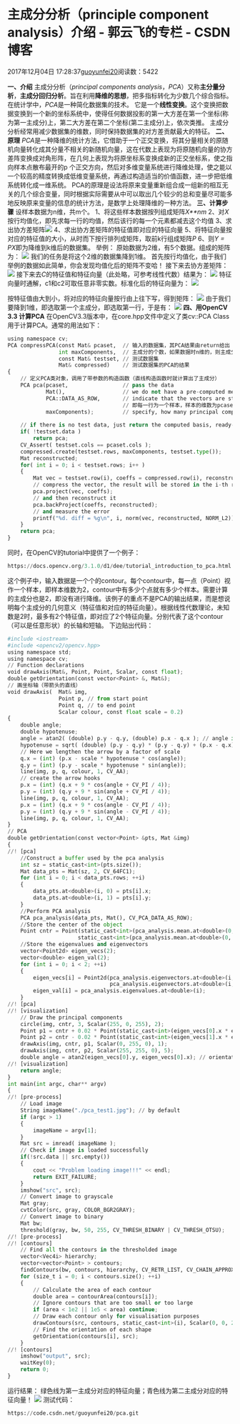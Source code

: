 
# 主成分分析（principle component analysis）介绍 - 郭云飞的专栏 - CSDN博客


2017年12月04日 17:28:37[guoyunfei20](https://me.csdn.net/guoyunfei20)阅读数：5422


**一、介绍**
主成分分析（*principal components analysis*，*PCA*）又称**主分量分析**，**主成分回归分析**。旨在利用**降维的思想**，把多指标转化为少数几个综合指标。在统计学中，*PCA*是一种简化数据集的技术。
它是一个**线性变换**。这个变换把数据变换到一个新的坐标系统中，使得任何数据投影的第一大方差在第一个坐标(称为第一主成分)上，第二大方差在第二个坐标(第二主成分)上，依次类推。
主成分分析经常用减少数据集的维数，同时保持数据集的对方差贡献最大的特征。
**二、原理**
*PCA*是一种降维的统计方法，它借助于一个正交变换，将其分量相关的原随机向量转化成其分量不相关的新随机向量，这在代数上表现为将原随机向量的协方差阵变换成对角形阵，在几何上表现为将原坐标系变换成新的正交坐标系，使之指向样本点散布最开的p 个正交方向，然后对多维变量系统进行降维处理，使之能以一个较高的精度转换成低维变量系统，再通过构造适当的价值函数，进一步把低维系统转化成一维系统。
PCA的原理是设法将原来变量重新组合成一组新的相互无关的几个综合变量，同时根据实际需要从中可以取出几个较少的总和变量尽可能多地反映原来变量的信息的统计方法，是数学上处理降维的一种方法。
**三、计算步骤**
设样本数据为n维，共m个。
1、将这些样本数据按列组成矩阵*X**nm*
2、对*X*按行均值化，即先求每一行的均值，然后该行的每一个元素都减去这个均值
3、求出协方差矩阵![](https://img-blog.csdn.net/20171204154700644?watermark/2/text/aHR0cDovL2Jsb2cuY3Nkbi5uZXQvZ3VveXVuZmVpMjA=/font/5a6L5L2T/fontsize/400/fill/I0JBQkFCMA==/dissolve/70/gravity/Center)
4、求出协方差矩阵的特征值即对应的特征向量
5、将特征向量按对应的特征值的大小，从时而下按行排列成矩阵，取前k行组成矩阵*P*
6、则*Y = PX*即为降维到k维后的数据集。
举例：
原始数据为2维，有5个数据。组成的矩阵为：
![](https://img-blog.csdn.net/20171204155144507?watermark/2/text/aHR0cDovL2Jsb2cuY3Nkbi5uZXQvZ3VveXVuZmVpMjA=/font/5a6L5L2T/fontsize/400/fill/I0JBQkFCMA==/dissolve/70/gravity/Center)
我们的任务是将这个2维的数据集降到1维。
首先按行均值化，由于我们举例的数据如此简单，你会发现均值化后的矩阵不变哈！
接下来去协方差矩阵：
![](https://img-blog.csdn.net/20171204155448642?watermark/2/text/aHR0cDovL2Jsb2cuY3Nkbi5uZXQvZ3VveXVuZmVpMjA=/font/5a6L5L2T/fontsize/400/fill/I0JBQkFCMA==/dissolve/70/gravity/Center)
接下来去*C*的特征值和特征向量（此处略，可参考线性代数）结果为：
![](https://img-blog.csdn.net/20171204155717033?watermark/2/text/aHR0cDovL2Jsb2cuY3Nkbi5uZXQvZ3VveXVuZmVpMjA=/font/5a6L5L2T/fontsize/400/fill/I0JBQkFCMA==/dissolve/70/gravity/Center)
特征向量时通解，c1和c2可取任意非零实数。标准化后的特征向量为：
![](https://img-blog.csdn.net/20171204155953195?watermark/2/text/aHR0cDovL2Jsb2cuY3Nkbi5uZXQvZ3VveXVuZmVpMjA=/font/5a6L5L2T/fontsize/400/fill/I0JBQkFCMA==/dissolve/70/gravity/Center)

按特征值由大到小，将对应的特征向量按行由上往下写，得到矩阵：
![](https://img-blog.csdn.net/20171204160306846?watermark/2/text/aHR0cDovL2Jsb2cuY3Nkbi5uZXQvZ3VveXVuZmVpMjA=/font/5a6L5L2T/fontsize/400/fill/I0JBQkFCMA==/dissolve/70/gravity/Center)
由于我们要降到1维，即选取第一个主成分，即选取第一行，于是有：
![](https://img-blog.csdn.net/20171204160508103?watermark/2/text/aHR0cDovL2Jsb2cuY3Nkbi5uZXQvZ3VveXVuZmVpMjA=/font/5a6L5L2T/fontsize/400/fill/I0JBQkFCMA==/dissolve/70/gravity/Center)
**四、用OpenCV 3.3 计算PCA**
在OpenCV3.3版本中，在core.hpp文件中定义了类cv::PCA Class用于计算PCA。通常的用法如下：

```python
using namespace cv;
PCA compressPCA(const Mat& pcaset,  // 输入的数据集，其PCA结果由return给出
                int maxComponents,  // 主成分的个数，如果数据时n维的，则主成分要<=n
                const Mat& testset, // 测试数据集
                Mat& compressed)    // 测试数据集的PCA的结果
{
    // 定义PCA类对象，调用了带参数的构造函数（直线构造函数时就计算出了主成分）
    PCA pca(pcaset,                 // pass the data
            Mat(),                  // we do not have a pre-computed mean vector,so let the PCA engine to compute it
            PCA::DATA_AS_ROW,       // indicate that the vectors are stored as matrix rows
                                    // 即每一行为一个样本，样本的维数为pcaset.cols，共pcaset.rows个样本
            maxComponents);         // specify, how many principal components to retain
            
    // if there is no test data, just return the computed basis, ready-to-use
    if( !testset.data )
        return pca;
    CV_Assert( testset.cols == pcaset.cols );
    compressed.create(testset.rows, maxComponents, testset.type());
    Mat reconstructed;
    for( int i = 0; i < testset.rows; i++ )
    {
        Mat vec = testset.row(i), coeffs = compressed.row(i), reconstructed;
        // compress the vector, the result will be stored in the i-th row of the output matrix
        pca.project(vec, coeffs);
        // and then reconstruct it
        pca.backProject(coeffs, reconstructed);
        // and measure the error
        printf("%d. diff = %g\n", i, norm(vec, reconstructed, NORM_L2));
    }
    return pca;
}
```

同时，在OpenCV的tutorial中提供了一个例子：
```python
https://docs.opencv.org/3.1.0/d1/dee/tutorial_introduction_to_pca.html
```
这个例子中，输入数据是一个个的contour。每个contour中，每一点（Point）视作一个样本，即样本维数为2，contour中有多少个点就有多少个样本。需要计算的主成分也是2，即没有进行降维。该例子的重点不是PCA的输出结果，而是想说明每个主成分的几何意义（特征值和对应的特征向量）。根据线性代数理论，未知数是2时，最多有2个特征值，即对应了2个特征向量。分别代表了这个contour（可以是任意形状）的长轴和短轴。
下边贴出代码：

```python
#include <iostream>
#include <opencv2/opencv.hpp>
using namespace std;
using namespace cv;
// Function declarations
void drawAxis(Mat&, Point, Point, Scalar, const float);
double getOrientation(const vector<Point> &, Mat&);
// 画坐标轴（带箭头的直线）
void drawAxis(  Mat& img, 
                Point p, // from start point
                Point q, // to end point
                Scalar colour, const float scale = 0.2)
{
    double angle;
    double hypotenuse;
    angle = atan2( (double) p.y - q.y, (double) p.x - q.x ); // angle in radians
    hypotenuse = sqrt( (double) (p.y - q.y) * (p.y - q.y) + (p.x - q.x) * (p.x - q.x));
    // Here we lengthen the arrow by a factor of scale
    q.x = (int) (p.x - scale * hypotenuse * cos(angle));
    q.y = (int) (p.y - scale * hypotenuse * sin(angle));
    line(img, p, q, colour, 1, CV_AA);
    // create the arrow hooks
    p.x = (int) (q.x + 9 * cos(angle + CV_PI / 4));
    p.y = (int) (q.y + 9 * sin(angle + CV_PI / 4));
    line(img, p, q, colour, 1, CV_AA);
    p.x = (int) (q.x + 9 * cos(angle - CV_PI / 4));
    p.y = (int) (q.y + 9 * sin(angle - CV_PI / 4));
    line(img, p, q, colour, 1, CV_AA);
}
// PCA
double getOrientation(const vector<Point> &pts, Mat &img)
{
//! [pca]
    //Construct a buffer used by the pca analysis
    int sz = static_cast<int>(pts.size());
    Mat data_pts = Mat(sz, 2, CV_64FC1);
    for (int i = 0; i < data_pts.rows; ++i)
    {
        data_pts.at<double>(i, 0) = pts[i].x;
        data_pts.at<double>(i, 1) = pts[i].y;
    }
    //Perform PCA analysis
    PCA pca_analysis(data_pts, Mat(), CV_PCA_DATA_AS_ROW);
    //Store the center of the object
    Point cntr = Point(static_cast<int>(pca_analysis.mean.at<double>(0, 0)),
                      static_cast<int>(pca_analysis.mean.at<double>(0, 1)));
    //Store the eigenvalues and eigenvectors
    vector<Point2d> eigen_vecs(2);
    vector<double> eigen_val(2);
    for (int i = 0; i < 2; ++i)
    {
        eigen_vecs[i] = Point2d(pca_analysis.eigenvectors.at<double>(i, 0),
                                pca_analysis.eigenvectors.at<double>(i, 1));
        eigen_val[i] = pca_analysis.eigenvalues.at<double>(i);
    }
//! [pca]
//! [visualization]
    // Draw the principal components
    circle(img, cntr, 3, Scalar(255, 0, 255), 2);
    Point p1 = cntr + 0.02 * Point(static_cast<int>(eigen_vecs[0].x * eigen_val[0]), static_cast<int>(eigen_vecs[0].y * eigen_val[0]));
    Point p2 = cntr - 0.02 * Point(static_cast<int>(eigen_vecs[1].x * eigen_val[1]), static_cast<int>(eigen_vecs[1].y * eigen_val[1]));
    drawAxis(img, cntr, p1, Scalar(0, 255, 0), 1);
    drawAxis(img, cntr, p2, Scalar(255, 255, 0), 5);
    double angle = atan2(eigen_vecs[0].y, eigen_vecs[0].x); // orientation in radians
//! [visualization]
    return angle;
}
int main(int argc, char** argv)
{
//! [pre-process]
    // Load image
    String imageName("./pca_test1.jpg"); // by default
    if (argc > 1)
    {
        imageName = argv[1];
    }
    Mat src = imread( imageName );
    // Check if image is loaded successfully
    if(!src.data || src.empty())
    {
        cout << "Problem loading image!!!" << endl;
        return EXIT_FAILURE;
    }
    imshow("src", src);
    // Convert image to grayscale
    Mat gray;
    cvtColor(src, gray, COLOR_BGR2GRAY);
    // Convert image to binary
    Mat bw;
    threshold(gray, bw, 50, 255, CV_THRESH_BINARY | CV_THRESH_OTSU);
//! [pre-process]
//! [contours]
    // Find all the contours in the thresholded image
    vector<Vec4i> hierarchy;
    vector<vector<Point> > contours;
    findContours(bw, contours, hierarchy, CV_RETR_LIST, CV_CHAIN_APPROX_NONE);
    for (size_t i = 0; i < contours.size(); ++i)
    {
        // Calculate the area of each contour
        double area = contourArea(contours[i]);
        // Ignore contours that are too small or too large
        if (area < 1e2 || 1e5 < area) continue;
        // Draw each contour only for visualisation purposes
        drawContours(src, contours, static_cast<int>(i), Scalar(0, 0, 255), 2, 8, hierarchy, 0);
        // Find the orientation of each shape
        getOrientation(contours[i], src);
    }
//! [contours]
    imshow("output", src);
    waitKey(0);
    return 0;
}
```
运行结果：
绿色线为第一主成分对应的特征向量；青色线为第二主成分对应的特征向量！
![](https://img-blog.csdn.net/20171204172517327?watermark/2/text/aHR0cDovL2Jsb2cuY3Nkbi5uZXQvZ3VveXVuZmVpMjA=/font/5a6L5L2T/fontsize/400/fill/I0JBQkFCMA==/dissolve/70/gravity/Center)
测试代码：

```python
https://code.csdn.net/guoyunfei20/pca.git
```



